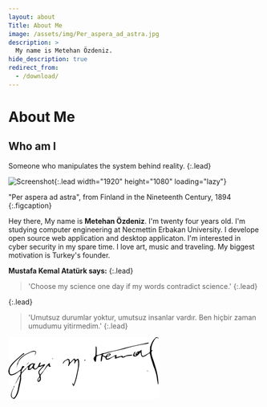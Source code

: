 ```yaml
---
layout: about
Title: About Me
image: /assets/img/Per_aspera_ad_astra.jpg
description: >
  My name is Metehan Özdeniz.
hide_description: true
redirect_from:
  - /download/
---
```


# About Me

<!--author-->

## Who am I

Someone who manipulates the system behind reality.
{:.lead}

![Screenshot](../assets/img/Per_aspera_ad_astra.jpg){:.lead width="1920" height="1080" loading="lazy"}

"Per aspera ad astra", from Finland in the Nineteenth Century, 1894
{:.figcaption}

Hey there, My name is **Metehan Özdeniz**. I'm twenty four years old. I'm studying computer engineering at Necmettin Erbakan University. I develope open source web application and desktop applicaton. I'm interested in cyber security in my spare time. I love art, music and traveling. My biggest motivation is Turkey's founder.

**Mustafa Kemal Atatürk says:** 
{:.lead}
>'Choose my science one day if my words contradict science.'
{:.lead}

{:.lead}
>'Umutsuz durumlar yoktur, umutsuz insanlar vardır. Ben hiçbir zaman umudumu yitirmedim.'
{:.lead}

![Mustafa Kemal Atatürk](/assets/img/mustafa_kemal_ataturk_imza.png)